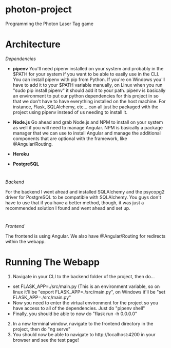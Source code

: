 # photon-project
Programming the Photon Laser Tag game

# Architecture

*Dependencies*

* **pipenv**
You'll need pipenv installed on your system and probably in the $PATH for your system if you want to be able to easily use in the CLI. You can install pipenv with pip from Python. If you're on Windows you'll have to add it to your $PATH variable manually, on Linux when you run "sudo pip install pipenv" it should add it to your path. pipenv is basically an environment to put our python dependencies for this project in so that we don't have to have everything installed on the host machine. For instance, Flask, SQLAlchemy, etc... can all just be packaged with the project using pipenv instead of us needing to install it. 

* **Node.js** 
Go ahead and grab Node.js and NPM to install on your system as well if you will need to manage Angular. NPM is basically a package manager that we can use to install Angular and manage the additional components that are optional with the framework, like @Angular/Routing. 

* **Heroku**

* **PostgreSQL**

#

*Backend*

For the backend I went ahead and installed SQLAlchemy and the psycopg2 driver for PostgreSQL to be compatible with SQLAlchemy. You guys don't have to use that if you have a better method, though, it was just a recommended solution I found and went ahead and set up. 

#

*Frontend*

The frontend is using Angular. We also have @Angular/Routing for redirects within the webapp. 

# Running The Webapp

1) Navigate in your CLI to the backend folder of the project, then do...
  * set FLASK_APP=./src/main.py (This is an environment variable, so on linux it'll be "export FLASK_APP=./src/main.py",      on Windows it'll be "set FLASK_APP=./src/main.py"
  * Now you need to enter the virtual environment for the project so you have access to all of the dependencies. Just do      "pipenv shell"
  * Finally, you should be able to now do "flask run -h 0.0.0.0"
2) In a new terminal window, navigate to the frontend directory in the project, then do "ng serve"
3) You should now be able to navigate to http://localhost:4200 in your browser and see the test page!
